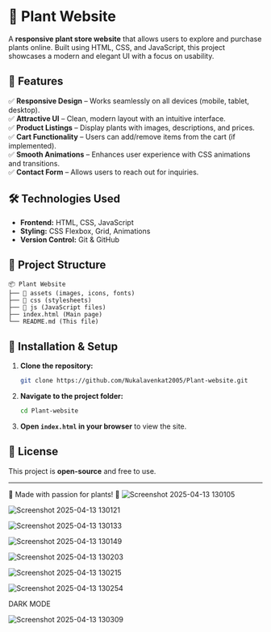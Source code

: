 # 🌿 Plant Website

A **responsive plant store website** that allows users to explore and purchase plants online. Built using HTML, CSS, and JavaScript, this project showcases a modern and elegant UI with a focus on usability.

## 🚀 Features

✅ **Responsive Design** – Works seamlessly on all devices (mobile, tablet, desktop).  
✅ **Attractive UI** – Clean, modern layout with an intuitive interface.  
✅ **Product Listings** – Display plants with images, descriptions, and prices.  
✅ **Cart Functionality** – Users can add/remove items from the cart (if implemented).  
✅ **Smooth Animations** – Enhances user experience with CSS animations and transitions.  
✅ **Contact Form** – Allows users to reach out for inquiries.  

## 🛠️ Technologies Used

- **Frontend:** HTML, CSS, JavaScript  
- **Styling:** CSS Flexbox, Grid, Animations  
- **Version Control:** Git & GitHub  

## 📂 Project Structure
```
📦 Plant Website
├── 📁 assets (images, icons, fonts)
├── 📁 css (stylesheets)
├── 📁 js (JavaScript files)
├── index.html (Main page)
└── README.md (This file)
```

## 🔧 Installation & Setup

1. **Clone the repository:**
   ```bash
   git clone https://github.com/Nukalavenkat2005/Plant-website.git
   ```
2. **Navigate to the project folder:**
   ```bash
   cd Plant-website
   ```
3. **Open `index.html` in your browser** to view the site.




## 📜 License
This project is **open-source** and free to use.

---
💚 Made with passion for plants! 🌱 
![Screenshot 2025-04-13 130105](https://github.com/user-attachments/assets/dfed121b-eab8-43c5-bd19-7687268f2f9e)

![Screenshot 2025-04-13 130121](https://github.com/user-attachments/assets/0f5ae6a3-fd9e-4c81-b78c-73d340cb7adf)


![Screenshot 2025-04-13 130133](https://github.com/user-attachments/assets/e1f3ae60-3027-4842-b5fa-00199d52e075)




![Screenshot 2025-04-13 130149](https://github.com/user-attachments/assets/963230e8-c64b-45ce-a196-fda7f0e96422)



![Screenshot 2025-04-13 130203](https://github.com/user-attachments/assets/1f3d62f5-ed5d-49d4-92a7-98df075ee600)



![Screenshot 2025-04-13 130215](https://github.com/user-attachments/assets/20e25df1-1ef9-4cad-a6db-e08144989209)



![Screenshot 2025-04-13 130254](https://github.com/user-attachments/assets/2e04ab36-f9fd-4e6b-b80e-3f7b17384c51)



DARK MODE

![Screenshot 2025-04-13 130309](https://github.com/user-attachments/assets/cd59d37d-57c5-45a3-8c8c-7177d8c4244d)











